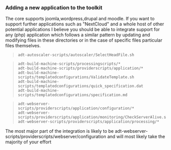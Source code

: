 ### Adding a new application to the toolkit

The core supports joomla,wordpress,drupal and moodle. If you want to support further applications such as "NextCloud" and a whole host of other potential applications I believe you should be able to integrate support for any (php) application which follows a similar pattern by updating and modifying files in these directories or in the case of specific files particular files themselves.

>     adt-autoscaler-scripts/autoscaler/SelectHeadFile.sh

>     adt-build-machine-scripts/processingscripts/*
>     adt-build-machine-scripts/providerscripts/application/*
>     adt-build-machine-scripts/templatedconfigurations/ValidateTemplate.sh
>     adt-build-machine-scripts/templatedconfigurations/quick_specification.dat
>     adt-build-machine-scripts/templatedconfigurations/specification.md

>     adt-webserver-scripts/providerscripts/application/configuration/*
>     adt-webserver-scripts/providerscripts/application/monitoring/CheckServerAlive.sh
>     adt-webserver-scripts/providerscripts/application/processing/*

The most major part of the integration is likely to be adt-webserver-scripts/providerscripts/webserver/configuration and will most likely take the majority of your effort

